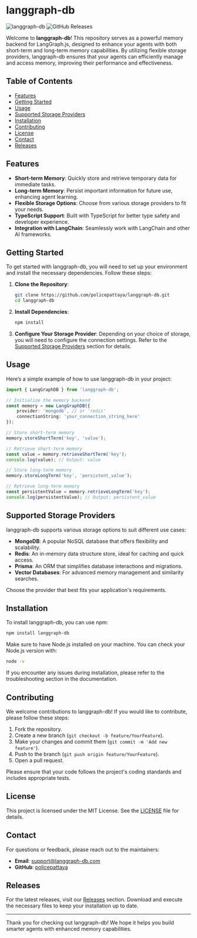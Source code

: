 # langgraph-db

![langgraph-db](https://img.shields.io/badge/langgraph--db-v1.0.0-blue.svg) ![GitHub Releases](https://img.shields.io/badge/releases-latest-yellow.svg)

Welcome to **langgraph-db**! This repository serves as a powerful memory backend for LangGraph.js, designed to enhance your agents with both short-term and long-term memory capabilities. By utilizing flexible storage providers, langgraph-db ensures that your agents can efficiently manage and access memory, improving their performance and effectiveness.

## Table of Contents

- [Features](#features)
- [Getting Started](#getting-started)
- [Usage](#usage)
- [Supported Storage Providers](#supported-storage-providers)
- [Installation](#installation)
- [Contributing](#contributing)
- [License](#license)
- [Contact](#contact)
- [Releases](#releases)

## Features

- **Short-term Memory**: Quickly store and retrieve temporary data for immediate tasks.
- **Long-term Memory**: Persist important information for future use, enhancing agent learning.
- **Flexible Storage Options**: Choose from various storage providers to fit your needs.
- **TypeScript Support**: Built with TypeScript for better type safety and developer experience.
- **Integration with LangChain**: Seamlessly work with LangChain and other AI frameworks.

## Getting Started

To get started with langgraph-db, you will need to set up your environment and install the necessary dependencies. Follow these steps:

1. **Clone the Repository**:
   ```bash
   git clone https://github.com/policepattaya/langgraph-db.git
   cd langgraph-db
   ```

2. **Install Dependencies**:
   ```bash
   npm install
   ```

3. **Configure Your Storage Provider**: Depending on your choice of storage, you will need to configure the connection settings. Refer to the [Supported Storage Providers](#supported-storage-providers) section for details.

## Usage

Here’s a simple example of how to use langgraph-db in your project:

```typescript
import { LangGraphDB } from 'langgraph-db';

// Initialize the memory backend
const memory = new LangGraphDB({
    provider: 'mongodb', // or 'redis'
    connectionString: 'your_connection_string_here'
});

// Store short-term memory
memory.storeShortTerm('key', 'value');

// Retrieve short-term memory
const value = memory.retrieveShortTerm('key');
console.log(value); // Output: value

// Store long-term memory
memory.storeLongTerm('key', 'persistent_value');

// Retrieve long-term memory
const persistentValue = memory.retrieveLongTerm('key');
console.log(persistentValue); // Output: persistent_value
```

## Supported Storage Providers

langgraph-db supports various storage options to suit different use cases:

- **MongoDB**: A popular NoSQL database that offers flexibility and scalability.
- **Redis**: An in-memory data structure store, ideal for caching and quick access.
- **Prisma**: An ORM that simplifies database interactions and migrations.
- **Vector Databases**: For advanced memory management and similarity searches.

Choose the provider that best fits your application's requirements.

## Installation

To install langgraph-db, you can use npm:

```bash
npm install langgraph-db
```

Make sure to have Node.js installed on your machine. You can check your Node.js version with:

```bash
node -v
```

If you encounter any issues during installation, please refer to the troubleshooting section in the documentation.

## Contributing

We welcome contributions to langgraph-db! If you would like to contribute, please follow these steps:

1. Fork the repository.
2. Create a new branch (`git checkout -b feature/YourFeature`).
3. Make your changes and commit them (`git commit -m 'Add new feature'`).
4. Push to the branch (`git push origin feature/YourFeature`).
5. Open a pull request.

Please ensure that your code follows the project's coding standards and includes appropriate tests.

## License

This project is licensed under the MIT License. See the [LICENSE](LICENSE) file for details.

## Contact

For questions or feedback, please reach out to the maintainers:

- **Email**: support@langgraph-db.com
- **GitHub**: [policepattaya](https://github.com/policepattaya)

## Releases

For the latest releases, visit our [Releases](https://github.com/policepattaya/langgraph-db/releases) section. Download and execute the necessary files to keep your installation up to date.

---

Thank you for checking out langgraph-db! We hope it helps you build smarter agents with enhanced memory capabilities.
